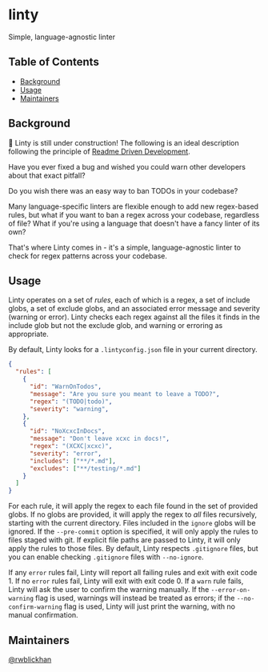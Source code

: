 # linty

Simple, language-agnostic linter

## Table of Contents

- [Background](#background)
- [Usage](#usage)
- [Maintainers](#maintainers)

## Background

🚧 Linty is still under construction! The following is an ideal description following the principle of [Readme Driven Development](https://tom.preston-werner.com/2010/08/23/readme-driven-development.html).

Have you ever fixed a bug and wished you could warn other developers about that exact pitfall?

Do you wish there was an easy way to ban TODOs in your codebase?

Many language-specific linters are flexible enough to add new regex-based rules, but what if you want to ban a regex across your codebase, regardless of file?
What if you're using a language that doesn't have a fancy linter of its own?

That's where Linty comes in - it's a simple, language-agnostic linter to check for regex patterns across your codebase.

## Usage

Linty operates on a set of _rules_, each of which is a regex, a set of include globs, a set of exclude globs, and an associated error message and severity (warning or error).
Linty checks each regex against all the files it finds in the include glob but not the exclude glob, and warning or erroring as appropriate.

By default, Linty looks for a `.lintyconfig.json` file in your current directory.

```json
{
  "rules": [
    {
      "id": "WarnOnTodos",
      "message": "Are you sure you meant to leave a TODO?",
      "regex": "(TODO|todo)",
      "severity": "warning",
    },
    {
      "id": "NoXcxcInDocs",
      "message": "Don't leave xcxc in docs!",
      "regex": "(XCXC|xcxc)",
      "severity": "error",
      "includes": ["**/*.md"],
      "excludes": ["**/testing/*.md"]
    }
  ]
}
```

For each rule, it will apply the regex to each file found in the set of provided globs.
If no globs are provided, it will apply the regex to _all_ files recursively, starting with the current directory.
Files included in the `ignore` globs will be ignored.
If the `--pre-commit` option is specified, it will only apply the rules to files staged with git.
If explicit file paths are passed to Linty, it will only apply the rules to those files.
By default, Linty respects `.gitignore` files, but you can enable checking `.gitignore` files with `--no-ignore`.

If any `error` rules fail, Linty will report all failing rules and exit with exit code 1. If no `error` rules fail, Linty will exit with exit code 0.
If a `warn` rule fails, Linty will ask the user to confirm the warning manually.
If the `--error-on-warning` flag is used, warnings will instead be treated as errors; if the `--no-confirm-warning` flag is used, Linty will just print the warning, with no manual confirmation.

## Maintainers

[@rwblickhan](https://github.com/rwblickhan)